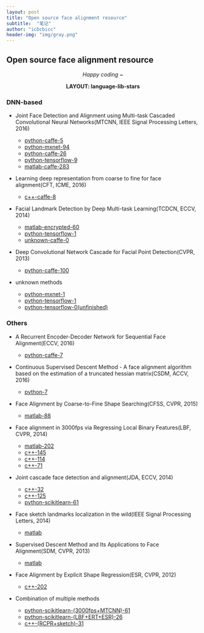 ```yaml
---
layout: post
title: "Open source face alignment resource"
subtitle:  "笔记"
author: "icbcbicc"
header-img: "img/gray.png"
---
```


## Open source face alignment resource

*<center> Happy coding ~ </center>*

**<center> LAYOUT: language-lib-stars </center>**


### DNN-based

- Joint Face Detection and Alignment using Multi-task Cascaded Convolutional Neural Networks(MTCNN, IEEE Signal Processing Letters, 2016)

    - [python-caffe-5](https://github.com/CongWeilin/mtcnn-caffe)
    - [python-mxnet-94](https://github.com/Seanlinx/mtcnn)
    - [python-caffe-26](https://github.com/DuinoDu/mtcnn)
    - [python-tensorflow-9](https://github.com/shanren7/real_time_face_recognition)
    - [matlab-caffe-283](https://github.com/kpzhang93/MTCNN_face_detection_alignment)

- Learning deep representation from coarse to fine for face alignment(CFT, ICME, 2016)

    - [c++-caffe-8](https://github.com/ZhiwenShao/Dense-Landmark-Detection)

- Facial Landmark Detection by Deep Multi-task Learning(TCDCN, ECCV, 2014)

    - [matlab-encrypted-60](https://github.com/zhzhanp/TCDCN-face-alignment)
    - [python-tensorflow-1](https://github.com/flyingzhao/tfTCDCN)
    - [unknown-caffe-0](https://github.com/KissyZhou/FaceAlignment_Multi-task)

- Deep Convolutional Network Cascade for Facial Point Detection(CVPR, 2013)

    - [python-caffe-100](https://github.com/luoyetx/deep-landmark)

- unknown methods

    - [python-mxnet-1](https://github.com/fullfanta/CNN_based_Face_Alignment)
    - [python-tensorflow-1](https://github.com/Yozey/Face-Alignment-with-DCNN)
    - [python-tensorflow-0(unfinished)](https://github.com/patrick-g-zhang/face_alignment_tf)

### Others

- A Recurrent Encoder-Decoder Network for Sequential Face Alignment(ECCV, 2016)

    - [python-caffe-7](https://github.com/xipeng13/recurrent-face-alignment)

- Continuous Supervised Descent Method - A face alignment algorithm based on the estimation of a truncated hessian matrix(CSDM, ACCV, 2016)

    - [python-7](https://github.com/moliusimon/csdm)

- Face Alignment by Coarse-to-Fine Shape Searching(CFSS, CVPR, 2015)

    - [matlab-88](https://github.com/zhusz/CVPR15-CFSS)

- Face alignment in 3000fps via Regressing Local Binary Features(LBF, CVPR, 2014)

    - [matlab-202](https://github.com/jwyang/face-alignment)
    - [c++-145](https://github.com/yulequan/face-alignment-in-3000fps)
    - [c++-114](https://github.com/freesouls/face-alignment-at-3000fps)
    - [c++-71](https://github.com/luoyetx/face-alignment-at-3000fps)

- Joint cascade face detection and alignment(JDA, ECCV, 2014)

    - [c++-32](https://github.com/kensun0/Joint_Cascade_Face_Detection_And_Alignment)
    - [c++-125](https://github.com/luoyetx/JDA)
    - [python-scikitlearn-61](https://github.com/FaceDetect/jointCascade_py)

- Face sketch landmarks localization in the wild(IEEE Signal Processing Letters, 2014)

    - [matlab]()

- Supervised Descent Method and Its Applications to Face Alignment(SDM, CVPR, 2013)

    - [matlab](https://github.com/tntrung/impSDM)

- Face Alignment by Explicit Shape Regression(ESR, CVPR, 2012)

    - [c++-202](https://github.com/soundsilence/FaceAlignment)

- Combination of multiple methods

    - [python-scikitlearn-(3000fps+MTCNN)-61](https://github.com/FaceDetect/jointCascade_py)
    - [python-scikitlearn-(LBF+ERT+ESR)-26](https://github.com/AndrejMaris/facefit)
    - [c++-(RCPR+sketch)-31](https://github.com/ChrisYang/RCPR)
